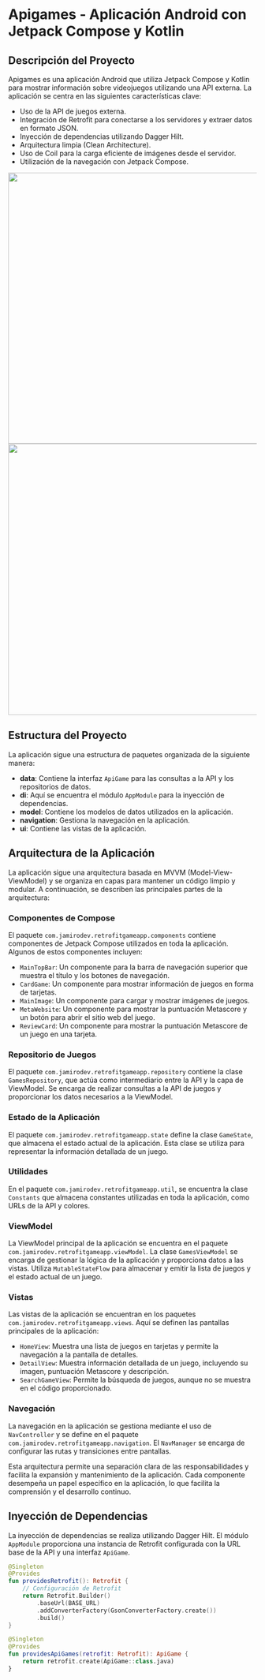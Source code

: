 # Apigames - Aplicación Android con Jetpack Compose y Kotlin

## Descripción del Proyecto
Apigames es una aplicación Android que utiliza Jetpack Compose y Kotlin para mostrar información sobre videojuegos utilizando una API externa. La aplicación se centra en las siguientes características clave:

- Uso de la API de juegos externa.
- Integración de Retrofit para conectarse a los servidores y extraer datos en formato JSON.
- Inyección de dependencias utilizando Dagger Hilt.
- Arquitectura limpia (Clean Architecture).
- Uso de Coil para la carga eficiente de imágenes desde el servidor.
- Utilización de la navegación con Jetpack Compose.

<img src="https://github.com/jamirou/Personal_Schedule/assets/48457084/09cd01ba-a680-49ce-9959-2b015beacb49" height="550" /> <img src="https://github.com/jamirou/CronosApp/assets/48457084/637b9616-c8a7-4c1d-a9e5-42baaa5b6ae4" height = "550"/>

  

## Estructura del Proyecto
La aplicación sigue una estructura de paquetes organizada de la siguiente manera:

- **data**: Contiene la interfaz `ApiGame` para las consultas a la API y los repositorios de datos.
- **di**: Aquí se encuentra el módulo `AppModule` para la inyección de dependencias.
- **model**: Contiene los modelos de datos utilizados en la aplicación.
- **navigation**: Gestiona la navegación en la aplicación.
- **ui**: Contiene las vistas de la aplicación.
  
## Arquitectura de la Aplicación

La aplicación sigue una arquitectura basada en MVVM (Model-View-ViewModel) y se organiza en capas para mantener un código limpio y modular. A continuación, se describen las principales partes de la arquitectura:

### Componentes de Compose

El paquete `com.jamirodev.retrofitgameapp.components` contiene componentes de Jetpack Compose utilizados en toda la aplicación. Algunos de estos componentes incluyen:

- `MainTopBar`: Un componente para la barra de navegación superior que muestra el título y los botones de navegación.
- `CardGame`: Un componente para mostrar información de juegos en forma de tarjetas.
- `MainImage`: Un componente para cargar y mostrar imágenes de juegos.
- `MetaWebsite`: Un componente para mostrar la puntuación Metascore y un botón para abrir el sitio web del juego.
- `ReviewCard`: Un componente para mostrar la puntuación Metascore de un juego en una tarjeta.

### Repositorio de Juegos

El paquete `com.jamirodev.retrofitgameapp.repository` contiene la clase `GamesRepository`, que actúa como intermediario entre la API y la capa de ViewModel. Se encarga de realizar consultas a la API de juegos y proporcionar los datos necesarios a la ViewModel.

### Estado de la Aplicación

El paquete `com.jamirodev.retrofitgameapp.state` define la clase `GameState`, que almacena el estado actual de la aplicación. Esta clase se utiliza para representar la información detallada de un juego.

### Utilidades

En el paquete `com.jamirodev.retrofitgameapp.util`, se encuentra la clase `Constants` que almacena constantes utilizadas en toda la aplicación, como URLs de la API y colores.

### ViewModel

La ViewModel principal de la aplicación se encuentra en el paquete `com.jamirodev.retrofitgameapp.viewModel`. La clase `GamesViewModel` se encarga de gestionar la lógica de la aplicación y proporciona datos a las vistas. Utiliza `MutableStateFlow` para almacenar y emitir la lista de juegos y el estado actual de un juego.

### Vistas

Las vistas de la aplicación se encuentran en los paquetes `com.jamirodev.retrofitgameapp.views`. Aquí se definen las pantallas principales de la aplicación:

- `HomeView`: Muestra una lista de juegos en tarjetas y permite la navegación a la pantalla de detalles.
- `DetailView`: Muestra información detallada de un juego, incluyendo su imagen, puntuación Metascore y descripción.
- `SearchGameView`: Permite la búsqueda de juegos, aunque no se muestra en el código proporcionado.

### Navegación

La navegación en la aplicación se gestiona mediante el uso de `NavController` y se define en el paquete `com.jamirodev.retrofitgameapp.navigation`. El `NavManager` se encarga de configurar las rutas y transiciones entre pantallas.

Esta arquitectura permite una separación clara de las responsabilidades y facilita la expansión y mantenimiento de la aplicación. Cada componente desempeña un papel específico en la aplicación, lo que facilita la comprensión y el desarrollo continuo.


## Inyección de Dependencias
La inyección de dependencias se realiza utilizando Dagger Hilt. El módulo `AppModule` proporciona una instancia de Retrofit configurada con la URL base de la API y una interfaz `ApiGame`.

```kotlin
@Singleton
@Provides
fun providesRetrofit(): Retrofit {
    // Configuración de Retrofit
    return Retrofit.Builder()
        .baseUrl(BASE_URL)
        .addConverterFactory(GsonConverterFactory.create())
        .build()
}

@Singleton
@Provides
fun providesApiGames(retrofit: Retrofit): ApiGame {
    return retrofit.create(ApiGame::class.java)
}
```
